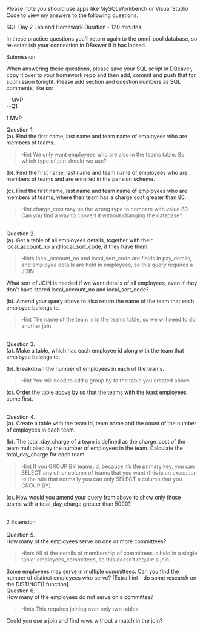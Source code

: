Please note you should use apps like MySQLWorkbench or Visual Studio Code to view my answers to the following questions.

SQL Day 2 Lab and Homework
Duration - 120 minutes

In these practice questions you’ll return again to the omni_pool database, so re-establish your connection in DBeaver if it has lapsed.


Submission

When answering these questions, please save your SQL script in DBeaver, copy it over to your homework repo and then add, commit and push that for submission tonight. Please add section and question numbers as SQL comments, like so:

--MVP <br>
--Q1
<br>

1 MVP


Question 1. <br>
(a). Find the first name, last name and team name of employees who are members of teams.

<blockquote>Hint
    We only want employees who are also in the teams table. So which type of join should we use?
</blockquote>

(b). Find the first name, last name and team name of employees who are members of teams and are enrolled in the pension scheme.


(c). Find the first name, last name and team name of employees who are members of teams, where their team has a charge cost greater than 80.

<blockquote>Hint
    charge_cost may be the wrong type to compare with value 80. Can you find a way to convert it without changing the database?
</blockquote>
<br>
Question 2.<br>
(a). Get a table of all employees details, together with their local_account_no and local_sort_code, if they have them.

<blockquote>Hints
    local_account_no and local_sort_code are fields in pay_details, and employee details are held in employees, so this query requires a JOIN.
</blockquote>
What sort of JOIN is needed if we want details of all employees, even if they don’t have stored local_account_no and local_sort_code?


(b). Amend your query above to also return the name of the team that each employee belongs to.

<blockquote>Hint
    The name of the team is in the teams table, so we will need to do another join.
</blockquote>
<br>
Question 3.<br>
(a). Make a table, which has each employee id along with the team that employee belongs to.



(b). Breakdown the number of employees in each of the teams.

<blockquote>Hint
    You will need to add a group by to the table you created above.
</blockquote>

(c). Order the table above by so that the teams with the least employees come first.

<br>
Question 4.<br>
(a). Create a table with the team id, team name and the count of the number of employees in each team.



(b). The total_day_charge of a team is defined as the charge_cost of the team multiplied by the number of employees in the team. Calculate the total_day_charge for each team.

<blockquote>Hint
    If you GROUP BY teams.id, because it’s the primary key, you can SELECT any other column of teams that you want (this is an exception to the rule that normally you can only SELECT a column that you GROUP BY).
</blockquote>

(c). How would you amend your query from above to show only those teams with a total_day_charge greater than 5000?

<br>
2 Extension
<br>
<br>
Question 5.<br>
How many of the employees serve on one or more committees?


<blockquote>Hints
    All of the details of membership of committees is held in a single table: employees_committees, so this doesn’t require a join.
</blockquote>
Some employees may serve in multiple committees. Can you find the number of distinct employees who serve? [Extra hint - do some research on the DISTINCT() function].

<br>
Question 6.<br>
How many of the employees do not serve on a committee?


<blockquote>Hints
    This requires joining over only two tables
</blockquote>
Could you use a join and find rows without a match in the join?